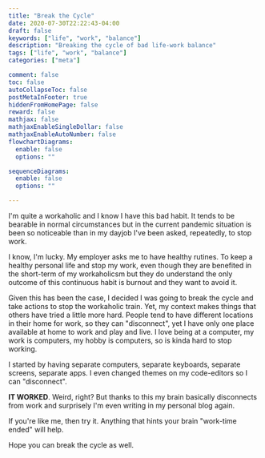 ```yaml
---
title: "Break the Cycle"
date: 2020-07-30T22:22:43-04:00
draft: false 
keywords: ["life", "work", "balance"]
description: "Breaking the cycle of bad life-work balance"
tags: ["life", "work", "balance"]
categories: ["meta"]

comment: false
toc: false
autoCollapseToc: false
postMetaInFooter: true
hiddenFromHomePage: false
reward: false
mathjax: false
mathjaxEnableSingleDollar: false
mathjaxEnableAutoNumber: false
flowchartDiagrams:
  enable: false
  options: ""

sequenceDiagrams: 
  enable: false
  options: ""

---
```


I'm quite a workaholic and I know I have this bad habit. It tends to be bearable in normal circumstances but in the current pandemic situation is been so noticeable than in my dayjob I've been asked, repeatedly, to stop work.

I know, I'm lucky. My employer asks me to have healthy rutines. To keep a healthy personal life and stop my work, even though they are benefited in the short-term of my workaholicsm but they do understand the only outcome of this continuous habit is burnout and they want to avoid it.

Given this has been the case, I decided I was going to break the cycle and take actions to stop the workaholic train. Yet, my context makes things that others have tried a little more hard. People tend to have different locations in their home for work, so they can "disconnect", yet I have only one place available at home to work and play and live. I love being at a computer, my work is computers, my hobby is computers, so is kinda hard to stop working.

I started by having separate computers, separate keyboards, separate screens, separate apps. I even changed themes on my code-editors so I can "disconnect".

**IT WORKED**. Weird, right? But thanks to this my brain basically disconnects from work and surprisely I'm even writing in my personal blog again.

If you're like me, then try it. Anything that hints your brain "work-time ended" will help.

Hope you can break the cycle as well.
